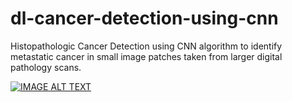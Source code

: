 # dl-cancer-detection-using-cnn
Histopathologic Cancer Detection using CNN algorithm to identify metastatic cancer in small image patches taken from larger digital pathology scans.


[![IMAGE ALT TEXT](http://img.youtube.com/vi/GtlcOowVptU/0.jpg)](https://www.youtube.com/watch?v=GtlcOowVptU "Unity Snake Game")

